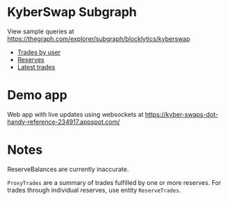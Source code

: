 # KyberSwap Subgraph

View sample queries at https://thegraph.com/explorer/subgraph/blocklytics/kyberswap
  * [Trades by user](https://thegraph.com/explorer/subgraph/blocklytics/kyberswap?query=Trades%20for%20user)
  * [Reserves](https://thegraph.com/explorer/subgraph/blocklytics/kyberswap?query=Reserves)
  * [Latest trades](https://thegraph.com/explorer/subgraph/blocklytics/kyberswap?query=ProxyTrades)

# Demo app

Web app with live updates using websockets at https://kyber-swaps-dot-handy-reference-234917.appspot.com/

# Notes

ReserveBalances are currently inaccurate.

`ProxyTrades` are a summary of trades fulfilled by one or more reserves. For trades through individual reserves, use entity `ReserveTrades`.
